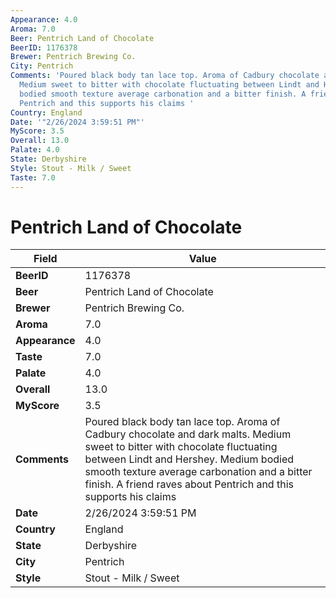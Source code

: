 ```yaml
---
Appearance: 4.0
Aroma: 7.0
Beer: Pentrich Land of Chocolate
BeerID: 1176378
Brewer: Pentrich Brewing Co.
City: Pentrich
Comments: 'Poured black body tan lace top. Aroma of Cadbury chocolate and dark malts.
  Medium sweet to bitter with chocolate fluctuating between Lindt and Hershey. Medium
  bodied smooth texture average carbonation and a bitter finish. A friend raves about
  Pentrich and this supports his claims '
Country: England
Date: '"2/26/2024 3:59:51 PM"'
MyScore: 3.5
Overall: 13.0
Palate: 4.0
State: Derbyshire
Style: Stout - Milk / Sweet
Taste: 7.0
---
```


# Pentrich Land of Chocolate

| Field         | Value |
|---------------|-------|
| **BeerID** | 1176378 |
| **Beer** | Pentrich Land of Chocolate |
| **Brewer** | Pentrich Brewing Co. |
| **Aroma** | 7.0 |
| **Appearance** | 4.0 |
| **Taste** | 7.0 |
| **Palate** | 4.0 |
| **Overall** | 13.0 |
| **MyScore** | 3.5 |
| **Comments** | Poured black body tan lace top. Aroma of Cadbury chocolate and dark malts. Medium sweet to bitter with chocolate fluctuating between Lindt and Hershey. Medium bodied smooth texture average carbonation and a bitter finish. A friend raves about Pentrich and this supports his claims  |
| **Date** | 2/26/2024 3:59:51 PM |
| **Country** | England |
| **State** | Derbyshire |
| **City** | Pentrich |
| **Style** | Stout - Milk / Sweet |
